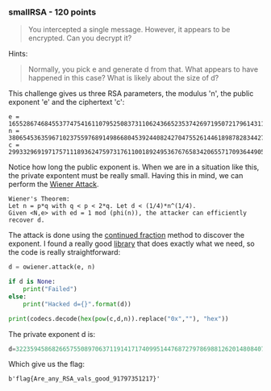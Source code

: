 ### smallRSA - 120 points
> You intercepted a single message. However, it appears to be encrypted. Can you decrypt it?

Hints:
> 	Normally, you pick e and generate d from that. What appears to have happened in this case? What is likely about the size of d?

This challenge gives us three RSA parameters, the modulus 'n', the public exponent 'e' and the ciphertext 'c':
```
e = 165528674684553774754161107952508373110624366523537426971950721796143115780129435315899759675151336726943047090419484833345443949104434072639959175019000332954933802344468968633829926100061874628202284567388558408274913523076548466524630414081156553457145524778651651092522168245814433643807177041677885126141
n = 380654536359671023755976891498668045392440824270475526144618987828344270045182740160077144588766610702530210398859909208327353118643014342338185873507801667054475298636689473117890228196755174002229463306397132008619636921625801645435089242900101841738546712222819150058222758938346094596787521134065656721069
c = 299332969197175711189362475973176110018924953676765834206557170936449056044940463424192591024333960287834765144663838107275612534099922176841029550103731130301225827761650271435325506311287472459681420052612378517579125881519989567977576917642556419749968152894536307775054555830688673518208539947146038594927
```

Notice how long the public exponent is. When we are in a situation like this, the private expontent must be really small. Having this in mind, we can perform the [Wiener Attack](https://en.wikipedia.org/wiki/Wiener%27s_attack).
```
Wiener's Theorem:
Let n = p*q with q < p < 2*q. Let d < (1/4)*n^(1/4).
Given <N,e> with ed = 1 mod (phi(n)), the attacker can efficiently recover d.
```
The attack is done using the [continued fraction](https://en.wikipedia.org/wiki/Continued_fraction) method to discover the exponent. I found a really good [library](https://github.com/orisano/owiener) that does exactly what we need, so the code is really straightforward:
```python
d = owiener.attack(e, n)

if d is None:
    print("Failed")
else:
    print("Hacked d={}".format(d))

print(codecs.decode(hex(pow(c,d,n)).replace("0x",""), "hex"))
```
The private exponent d is:
```python
d=3223594586826657550897063711914171740995144768727978698812620148084071525621
```
Which give us the flag:
```
b'flag{Are_any_RSA_vals_good_91797351217}'
```